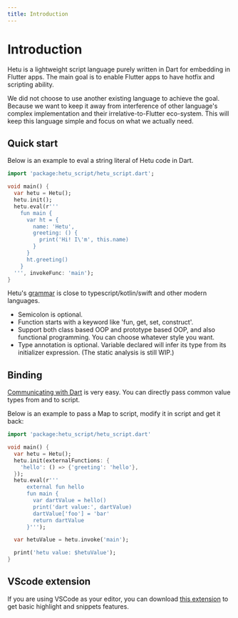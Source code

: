 ```yaml
---
title: Introduction
---
```


# Introduction

Hetu is a lightweight script language purely written in Dart for embedding in Flutter apps. The main goal is to enable Flutter apps to have hotfix and scripting ability.

We did not choose to use another existing language to achieve the goal. Because we want to keep it away from interference of other language's complex implementation and their irrelative-to-Flutter eco-system. This will keep this language simple and focus on what we actually need.

## Quick start

Below is an example to eval a string literal of Hetu code in Dart.

```dart
import 'package:hetu_script/hetu_script.dart';

void main() {
  var hetu = Hetu();
  hetu.init();
  hetu.eval(r'''
    fun main {
      var ht = {
        name: 'Hetu',
        greeting: () {
          print('Hi! I\'m', this.name)
        }
      }
      ht.greeting()
    }
  ''', invokeFunc: 'main');
}
```

Hetu's [grammar](syntax/readme.md) is close to typescript/kotlin/swift and other modern languages.

- Semicolon is optional.
- Function starts with a keyword like 'fun, get, set, construct'.
- Support both class based OOP and prototype based OOP, and also functional programming. You can choose whatever style you want.
- Type annotation is optional. Variable declared will infer its type from its initializer expression. (The static analysis is still WIP.)

## Binding

[Communicating with Dart](binding/readme.md) is very easy. You can directly pass common value types from and to script.

Below is an example to pass a Map to script, modify it in script and get it back:

```dart
import 'package:hetu_script/hetu_script.dart'

void main() {
  var hetu = Hetu();
  hetu.init(externalFunctions: {
    'hello': () => {'greeting': 'hello'},
  });
  hetu.eval(r'''
      external fun hello
      fun main {
        var dartValue = hello()
        print('dart value:', dartValue)
        dartValue['foo'] = 'bar'
        return dartValue
      }''');

  var hetuValue = hetu.invoke('main');

  print('hetu value: $hetuValue');
}
```

## VScode extension

If you are using VSCode as your editor, you can download [this extension](https://marketplace.visualstudio.com/items?itemName=hetu-script.hetuscript) to get basic highlight and snippets features.

